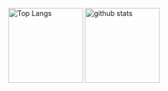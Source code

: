 <p align="left"> 
  <img alt="Top Langs" height="150px" src="https://github-readme-stats.vercel.app/api/top-langs/?username=orioriii&layout=compact&show_icons=true&theme=onedark" />
  <img alt="github stats" height="150px" src="https://github-readme-stats.vercel.app/api?username=orioriii&theme=onedark&show_icons=ture" />
</p>
